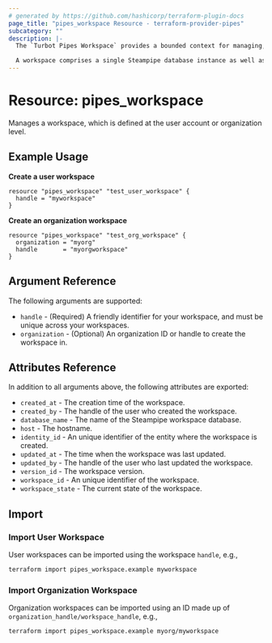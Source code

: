 ```yaml
---
# generated by https://github.com/hashicorp/terraform-plugin-docs
page_title: "pipes_workspace Resource - terraform-provider-pipes"
subcategory: ""
description: |-
  The `Turbot Pipes Workspace` provides a bounded context for managing, operating, and securing Steampipe resources.

  A workspace comprises a single Steampipe database instance as well as a directory of mod resources such as queries, benchmarks, and controls. Workspaces allow you to separate your Steampipe instances for security, operational, or organizational purposes.
---
```


# Resource: pipes_workspace

Manages a workspace, which is defined at the user account or organization level.

## Example Usage

**Create a user workspace**

```hcl
resource "pipes_workspace" "test_user_workspace" {
  handle = "myworkspace"
}
```

**Create an organization workspace**

```hcl
resource "pipes_workspace" "test_org_workspace" {
  organization = "myorg"
  handle       = "myorgworkspace"
}
```

## Argument Reference

The following arguments are supported:

- `handle` - (Required) A friendly identifier for your workspace, and must be unique across your workspaces.
- `organization` - (Optional) An organization ID or handle to create the workspace in.

## Attributes Reference

In addition to all arguments above, the following attributes are exported:

- `created_at` - The creation time of the workspace.
- `created_by` - The handle of the user who created the workspace.
- `database_name` - The name of the Steampipe workspace database.
- `host` - The hostname.
- `identity_id` - An unique identifier of the entity where the workspace is created.
- `updated_at` - The time when the workspace was last updated.
- `updated_by` - The handle of the user who last updated the workspace.
- `version_id` - The workspace version.
- `workspace_id` - An unique identifier of the workspace.
- `workspace_state` - The current state of the workspace.

## Import

### Import User Workspace

User workspaces can be imported using the workspace `handle`, e.g.,

```sh
terraform import pipes_workspace.example myworkspace
```

### Import Organization Workspace

Organization workspaces can be imported using an ID made up of `organization_handle/workspace_handle`, e.g.,

```sh
terraform import pipes_workspace.example myorg/myworkspace
```
